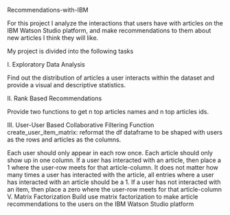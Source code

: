 Recommendations-with-IBM

For this project I analyze the interactions that users have with articles on the IBM Watson Studio platform, and make recommendations to them about new articles I think they will like.

My project is divided into the following tasks

I. Exploratory Data Analysis

Find out the distribution of articles a user interacts within the dataset and provide a visual and descriptive statistics.

II. Rank Based Recommendations

Provide two functions to get n top articles names and n top articles ids.

III. User-User Based Collaborative Filtering Function create_user_item_matrix: reformat the df dataframe to be shaped with users as the rows and articles as the columns.

Each user should only appear in each row once.
Each article should only show up in one column.
If a user has interacted with an article, then place a 1 where the user-row meets for that article-column. It does not matter how many times a user has interacted with the article, all entries where a user has interacted with an article should be a 1.
If a user has not interacted with an item, then place a zero where the user-row meets for that article-column
V. Matrix Factorization Build use matrix factorization to make article recommendations to the users on the IBM Watson Studio platform
